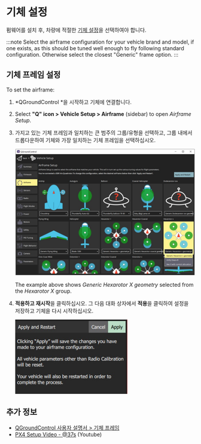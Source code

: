 # 기체 설정

펌웨어를 설치 후, 차량에 적절한 [기체 설정](../airframes/airframe_reference.md)을 선택하여야 합니다.

:::note
Select the airframe configuration for your vehicle brand and model, if one exists, as this should be tuned well enough to fly following standard configuration. Otherwise select the closest "Generic" frame option.
:::

## 기체 프레임 설정

To set the airframe:

1. *QGroundControl *을 시작하고 기체에 연결합니다.
2. Select **"Q" icon > Vehicle Setup > Airframe** (sidebar) to open *Airframe Setup*.
3. 가지고 있는 기체 프레임과 일치하는 큰 범주의 그룹/유형을 선택하고, 그룹 내에서 드롭다운하여 기체와 가장 일치하는 기체 프레임을 선택하십시오.
    
    ![](../../assets/qgc/setup/airframe/airframe_px4.jpg)
    
    The example above shows *Generic Hexarotor X geometry* selected from the *Hexarotor X* group.

4. **적용하고 재시작**을 클릭하십시오. 그 다음 대화 상자에서 **적용**을 클릭하여 설정을 저장하고 기체을 다시 시작하십시오.
    
    <img src="../../assets/qgc/setup/airframe/airframe_px4_apply_prompt.jpg" width="300px" title="기체 프레임 선택 명령 적용" />

## 추가 정보

* [QGroundControl 사용자 설명서 > 기체 프레임](https://docs.qgroundcontrol.com/en/SetupView/Airframe.html)
* [PX4 Setup Video - @37s](https://youtu.be/91VGmdSlbo4?t=35s) (Youtube)